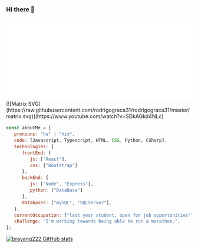 ### Hi there 👋
<img src="https://github.com/brayang222/Brayan/blob/main/update.svg"/>
[![Matrix SVG](https://raw.githubusercontent.com/rodrigograca31/rodrigograca31/master/matrix.svg)](https://www.youtube.com/watch?v=SDkAGkd4NLc)

```javascript
const aboutMe = {
   pronouns: "he" | "him",
   code: [Javascript, Typescript, HTML, CSS, Python, CSharp],
   technologies: {
      frontEnd: {
         js: ["React"],
         css: ["Bootstrap"]
      },
      backEnd: {
         js: ["Node", "Express"],
         python: ["DataBase"]
      },
      databases: ["mySQL", "SQLServer"],
   },
   currentOccupation: ["last year student, open for job opportunities"],
   challenge: "I'm working towards being able to run a marathon.",
};
```
[![brayang222 GitHub stats](https://github-readme-stats.vercel.app/api?username=brayang222)](https://github.com/brayang222/github-readme-stats)
<!--
**brayang222/brayang222** is a ✨ _special_ ✨ repository because its `README.md` (this file) appears on your GitHub profile.

Here are some ideas to get you started:

- 🔭 I’m currently working on ...
- 🌱 I’m currently learning ...
- 👯 I’m looking to collaborate on ...
- 🤔 I’m looking for help with ...
- 💬 Ask me about ...
- 📫 How to reach me: ...
- 😄 Pronouns: ...
- ⚡ Fun fact: ...
-->
